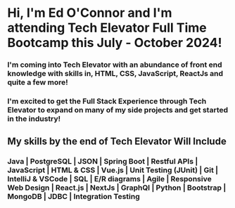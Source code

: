 <!--
**ejoc1103/ejoc1103** is a ✨ _special_ ✨ repository because its `README.md` (this file) appears on your GitHub profile.

Here are some ideas to get you started:

- 🔭 I’m currently working on ...
- 🌱 I’m currently learning ...
- 👯 I’m looking to collaborate on ...
- 🤔 I’m looking for help with ...
- 💬 Ask me about ...
- 📫 How to reach me: ...
- 😄 Pronouns: ...
- ⚡ Fun fact: ...
-->
# Hi, I'm Ed O'Connor and I'm attending Tech Elevator Full Time Bootcamp this July - October 2024!

### I'm coming into Tech Elevator with an abundance of front end knowledge with skills in, HTML, CSS, JavaScript, ReactJs and quite a few more!
### I'm excited to get the Full Stack Experience through Tech Elevator to expand on many of my side projects and get started in the industry!

## My skills by the end of Tech Elevator Will Include
### Java | PostgreSQL | JSON | Spring Boot | Restful APIs | JavaScript | HTML & CSS | Vue.js | Unit Testing (JUnit) | Git | IntelliJ & VSCode | SQL | E/R diagrams | Agile | Responsive Web Design | React.js | NextJs | GraphQl | Python | Bootstrap | MongoDB | JDBC | Integration Testing

